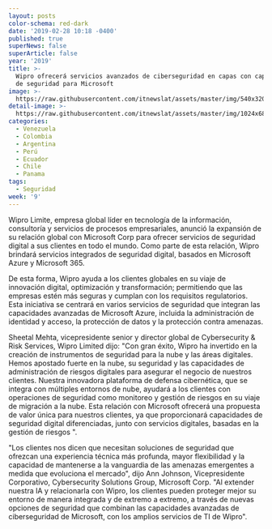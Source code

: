 ```yaml
---
layout: posts
color-schema: red-dark
date: '2019-02-28 10:18 -0400'
published: true
superNews: false
superArticle: false
year: '2019'
title: >-
  Wipro ofrecerá servicios avanzados de ciberseguridad en capas con capacidades
  de seguridad para Microsoft
image: >-
  https://raw.githubusercontent.com/itnewslat/assets/master/img/540x320/Seguridad-Informatica-p.jpg
detail-image: >-
  https://raw.githubusercontent.com/itnewslat/assets/master/img/1024x680/Seguridad-Informatica-g.jpg
categories:
  - Venezuela
  - Colombia
  - Argentina
  - Perú
  - Ecuador
  - Chile
  - Panama
tags:
  - Seguridad
week: '9'
---
```

Wipro Limite, empresa global líder en tecnología de la información, consultoría y servicios de procesos empresariales, anunció la expansión de su relación global con Microsoft Corp para ofrecer servicios de seguridad digital a sus clientes en todo el mundo. Como parte de esta relación, Wipro brindará servicios integrados de seguridad digital, basados en Microsoft Azure y Microsoft 365.

De esta forma, Wipro ayuda a los clientes globales en su viaje de innovación digital, optimización y transformación; permitiendo que las empresas estén más seguras y cumplan con los requisitos regulatorios. Esta iniciativa se centrará en varios servicios de seguridad que integran las capacidades avanzadas de Microsoft Azure, incluida la administración de identidad y acceso, la protección de datos y la protección contra amenazas.

Sheetal Mehta, vicepresidente senior y director global de Cybersecurity & Risk Services, Wipro Limited dijo: "Con gran éxito, Wipro ha invertido en la creación de instrumentos de seguridad para la nube y las áreas digitales. Hemos apostado fuerte en la nube, su seguridad y las capacidades de administración de riesgos digitales para asegurar el negocio de nuestros clientes. Nuestra innovadora plataforma de defensa cibernética, que se integra con múltiples entornos de nube, ayudará a los clientes con operaciones de seguridad como monitoreo y gestión de riesgos en su viaje de migración a la nube. Esta relación con Microsoft ofrecerá una propuesta de valor única para nuestros clientes, ya que proporcionará capacidades de seguridad digital diferenciadas, junto con servicios digitales, basadas en la gestión de riesgos ".

"Los clientes nos dicen que necesitan soluciones de seguridad que ofrezcan una experiencia técnica más profunda, mayor flexibilidad y la capacidad de mantenerse a la vanguardia de las amenazas emergentes a medida que evoluciona el mercado", dijo Ann Johnson, Vicepresidente Corporativo, Cybersecurity Solutions Group, Microsoft Corp. "Al extender nuestra IA y relacionarla con Wipro, los clientes pueden proteger mejor su entorno de manera integrada y de extremo a extremo, a través de nuevas opciones de seguridad que combinan las capacidades avanzadas de ciberseguridad de Microsoft, con los amplios servicios de TI de Wipro".